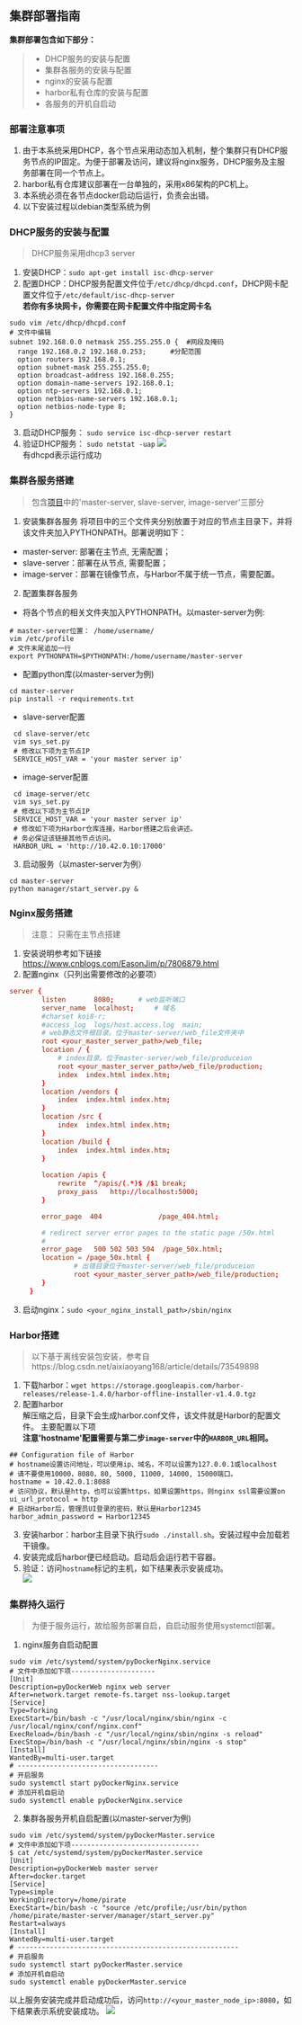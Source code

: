## 集群部署指南
<b>集群部署包含如下部分：</b>
> * DHCP服务的安装与配置 
> * 集群各服务的安装与配置
> * nginx的安装与配置
> * harbor私有仓库的安装与配置
> * 各服务的开机自启动

### 部署注意事项
1. 由于本系统采用DHCP，各个节点采用动态加入机制，整个集群只有DHCP服务节点的IP固定。为便于部署及访问，建议将nginx服务，DHCP服务及主服务部署在同一个节点上。
2. harbor私有仓库建议部署在一台单独的，采用x86架构的PC机上。
3. 本系统必须在各节点docker启动后运行，负责会出错。
3. 以下安装过程以debian类型系统为例
   
### DHCP服务的安装与配置
> DHCP服务采用dhcp3 server  

1. 安装DHCP：`sudo apt-get install isc-dhcp-server`
2. 配置DHCP：DHCP服务配置文件位于`/etc/dhcp/dhcpd.conf`，DHCP网卡配置文件位于`/etc/default/isc-dhcp-server` <br>
<b>若你有多块网卡，你需要在网卡配置文件中指定网卡名</b>
``` shell
sudo vim /etc/dhcp/dhcpd.conf
# 文件中编辑
subnet 192.168.0.0 netmask 255.255.255.0 {  #网段及掩码
  range 192.168.0.2 192.168.0.253;		#分配范围
  option routers 192.168.0.1;		
  option subnet-mask 255.255.255.0;
  option broadcast-address 192.168.0.255;
  option domain-name-servers 192.168.0.1;
  option ntp-servers 192.168.0.1;
  option netbios-name-servers 192.168.0.1;
  option netbios-node-type 8;
}
```    
3. 启动DHCP服务： `sudo service isc-dhcp-server restart`
4. 验证DHCP服务： `sudo netstat -uap`
![](https://img-blog.csdn.net/20161105123723002)  
有dhcpd表示运行成功

### 集群各服务搭建
> 包含[项目](https://github.com/zhaopengyue/pyDockerWeb)中的'master-server, slave-server, image-server'三部分  

1. 安装集群各服务 
将项目中的三个文件夹分别放置于对应的节点主目录下，并将该文件夹加入PYTHONPATH。部署说明如下：
 - master-server: 部署在主节点, 无需配置；
 - slave-server：部署在从节点, 需要配置；
 - image-server：部署在镜像节点，与Harbor不属于统一节点，需要配置。   
2. 配置集群各服务  
 - 将各个节点的相关文件夹加入PYTHONPATH。以master-server为例:  
``` shell
# master-server位置： /home/username/
vim /etc/profile
# 文件末尾追加一行
export PYTHONPATH=$PYTHONPATH:/home/username/master-server
```
 - 配置python库(以master-server为例)
 ```
 cd master-server
 pip install -r requirements.txt
 ```
 - slave-server配置  
``` shell
 cd slave-server/etc  
 vim sys_set.py
 # 修改以下项为主节点IP
 SERVICE_HOST_VAR = 'your master server ip'
```
 - image-server配置
``` shell
 cd image-server/etc
 vim sys_set.py
 # 修改以下项为主节点IP
 SERVICE_HOST_VAR = 'your master server ip'
 # 修改如下项为Harbor仓库连接，Harbor搭建之后会讲述。
 # 务必保证该链接其他节点访问。
 HARBOR_URL = 'http://10.42.0.10:17000'
 ```
3. 启动服务（以master-server为例）
``` shell
cd master-server
python manager/start_server.py &
```

### Nginx服务搭建
> 注意： 只需在主节点搭建  

1. 安装说明参考如下链接  
 https://www.cnblogs.com/EasonJim/p/7806879.html
2. 配置nginx（只列出需要修改的必要项）
``` conf
server {
        listen       8080;		# web监听端口
        server_name  localhost;		# 域名
        #charset koi8-r;
        #access_log  logs/host.access.log  main;
        # web静态文件根目录。位于master-server/web_file文件夹中
        root <your_master_server_path>/web_file;
        location / {
        	# index目录。位于master-server/web_file/produceion
            root <your_master_server_path>/web_file/production;
            index  index.html index.htm;
        }
        location /vendors {
            index  index.html index.htm;
        }
        location /src {
            index  index.html index.htm;
        }
        location /build {
            index  index.html index.htm;
        }
        
        location /apis {
            rewrite  ^/apis/(.*)$ /$1 break;
            proxy_pass   http://localhost:5000;
        }

        error_page  404              /page_404.html;

        # redirect server error pages to the static page /50x.html
        #
        error_page   500 502 503 504  /page_50x.html;
        location = /page_50x.html {
        		# 出错目录位于master-server/web_file/produceion
                root <your_master_server_path>/web_file/production;
        }
     }
```
3. 启动nginx：`sudo <your_nginx_install_path>/sbin/nginx`

### Harbor搭建
> 以下基于离线安装包安装，参考自https://blog.csdn.net/aixiaoyang168/article/details/73549898

1. 下载harbor：`wget https://storage.googleapis.com/harbor-releases/release-1.4.0/harbor-offline-installer-v1.4.0.tgz`
2. 配置harbor  
解压缩之后，目录下会生成harbor.conf文件，该文件就是Harbor的配置文件。 主要配置以下项  
<b>注意'hostname'配置需要与第二步`image-server`中的`HARBOR_URL`相同。</b>
``` shell
## Configuration file of Harbor
# hostname设置访问地址，可以使用ip、域名，不可以设置为127.0.0.1或localhost
# 请不要使用10000，8080，80, 5000, 11000, 14000, 15000端口。
hostname = 10.42.0.1:8088
# 访问协议，默认是http，也可以设置https，如果设置https，则nginx ssl需要设置on
ui_url_protocol = http
# 启动Harbor后，管理员UI登录的密码，默认是Harbor12345
harbor_admin_password = Harbor12345
```
3. 安装harbor：harbor主目录下执行`sudo ./install.sh`。安装过程中会加载若干镜像。
4. 安装完成后harbor便已经启动。启动后会运行若干容器。
5. 验证：访问`hostname`标记的主机，如下结果表示安装成功。  
![](https://img-blog.csdn.net/20170621153931923?watermark/2/text/aHR0cDovL2Jsb2cuY3Nkbi5uZXQvYWl4aWFveWFuZzE2OA==/font/5a6L5L2T/fontsize/400/fill/I0JBQkFCMA==/dissolve/70/gravity/SouthEast)

### 集群持久运行
> 为便于服务运行，故给服务部署自启，自启动服务使用systemctl部署。

1. nginx服务自启动配置		
```
sudo vim /etc/systemd/system/pyDockerNginx.service
# 文件中添加如下项---------------------
[Unit]
Description=pyDockerWeb nginx web server
After=network.target remote-fs.target nss-lookup.target
[Service]
Type=forking
ExecStart=/bin/bash -c "/usr/local/nginx/sbin/nginx -c /usr/local/nginx/conf/nginx.conf"
ExecReload=/bin/bash -c "/usr/local/nginx/sbin/nginx -s reload"
ExecStop=/bin/bash -c "/usr/local/nginx/sbin/nginx -s stop"
[Install]
WantedBy=multi-user.target
# -----------------------------------
# 开启服务
sudo systemctl start pyDockerNginx.service
# 添加开机自启动
sudo systemctl enable pyDockerNginx.service
```
2. 集群各服务开机自启配置(以master-server为例)
``` shell
sudo vim /etc/systemd/system/pyDockerMaster.service
# 文件中添加如下项--------------------------------
$ cat /etc/systemd/system/pyDockerMaster.service 
[Unit]
Description=pyDockerWeb master server
After=docker.target
[Service]
Type=simple
WorkingDirectory=/home/pirate
ExecStart=/bin/bash -c "source /etc/profile;/usr/bin/python /home/pirate/master-server/manager/start_server.py"
Restart=always
[Install]
WantedBy=multi-user.target
# -------------------------------------------------------
# 开启服务
sudo systemctl start pyDockerMaster.service
# 添加开机自启动
sudo systemctl enable pyDockerMaster.service
```
以上服务安装完成并启动成功后，访问`http://<your_master_node_ip>:8080`，如下结果表示系统安装成功。
![](https://github.com/zhaopengyue/readMePicture/blob/master/pyDockerWeb/index.png?raw=true)